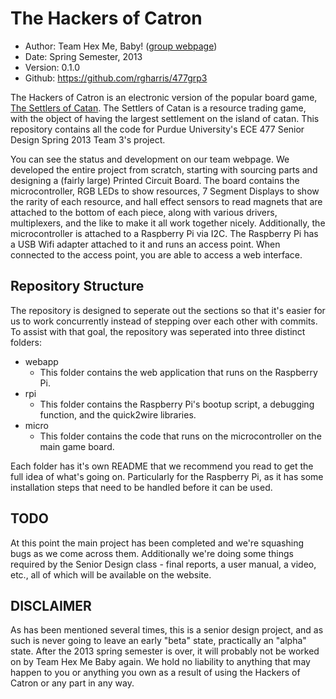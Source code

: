 The Hackers of Catron
=====================

* Author:			Team Hex Me, Baby! ([group webpage](https://engineering.purdue.edu/477grp3/))
* Date:				Spring Semester, 2013
* Version:			0.1.0
* Github:			<https://github.com/rgharris/477grp3>

The Hackers of Catron is an electronic version of the popular board game, [The Settlers of Catan](http://www.catan.com). The Settlers of Catan is a resource trading game, with the object of having the largest settlement on the island of catan. This repository contains all the code for Purdue University's ECE 477 Senior Design Spring 2013 Team 3's project.

You can see the status and development on our team webpage. We developed the entire project from scratch, starting with sourcing parts and designing a (fairly large) Printed Circuit Board. The board contains the microcontroller, RGB LEDs to show resources, 7 Segment Displays to show the rarity of each resource, and hall effect sensors to read magnets that are attached to the bottom of each piece, along with various drivers, multiplexers, and the like to make it all work together nicely. Additionally, the microcontroller is attached to a Raspberry Pi via I2C. The Raspberry Pi has a USB Wifi adapter attached to it and runs an access point. When connected to the access point, you are able to access a web interface.

Repository Structure
--------------------

The repository is designed to seperate out the sections so that it's easier for us to work concurrently instead of stepping over each other with commits. To assist with that goal, the repository was seperated into three distinct folders:

* webapp
  * This folder contains the web application that runs on the Raspberry Pi.
* rpi
  * This folder contains the Raspberry Pi's bootup script, a debugging function, and the quick2wire libraries.
* micro
  * This folder contains the code that runs on the microcontroller on the main game board.

Each folder has it's own README that we recommend you read to get the full idea of what's going on. Particularly for the Raspberry Pi, as it has some installation steps that need to be handled before it can be used.

TODO
----

At this point the main project has been completed and we're squashing bugs as we come across them. Additionally we're doing some things required by the Senior Design class - final reports, a user manual, a video, etc., all of which will be available on the website.

DISCLAIMER
----------

As has been mentioned several times, this is a senior design project, and as such is never going to leave an early "beta" state, practically an "alpha" state. After the 2013 spring semester is over, it will probably not be worked on by Team Hex Me Baby again. We hold no liability to anything that may happen to you or anything you own as a result of using the Hackers of Catron or any part in any way. 

